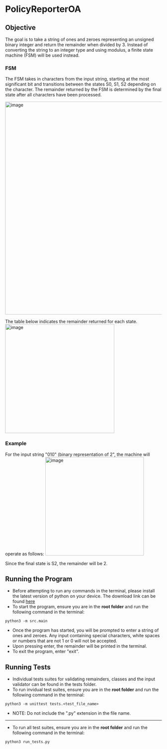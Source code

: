# PolicyReporterOA
## Objective
The goal is to take a string of ones and zeroes representing an unsigned binary integer and return the remainder when divided by 3. Instead of converting the string to an integer type and using modulus, a finite state machine (FSM) will be used instead.

### FSM

The FSM takes in characters from the input string, starting at the most significant bit and transitions between the states S0, S1, S2 depending on the character. The remainder returned by the FSM is determined by the final state after all characters have been processed.

<img width="685" alt="image" src="https://github.com/user-attachments/assets/4b1cc72b-05c3-4535-bb9f-7912b45c710b" />

The table below indicates the remainder returned for each state.
<img width="351" alt="image" src="https://github.com/user-attachments/assets/a811b58f-5583-4095-b73c-0bee5aab6cc8" />


### Example
For the input string "010" (binary representation of 2", the machine will operate as follows:
<img width="317" alt="image" src="https://github.com/user-attachments/assets/a03395d2-b676-43c6-9608-abd17876c0ee" />

Since the final state is S2, the remainder will be 2.

## Running the Program
- Before attempting to run any commands in the terminal, please install the latest version of python on your device. The download link can be found [here](https://www.python.org/downloads/)
- To start the program, ensure you are in the **root folder** and run the following command in the terminal:

```
python3 -m src.main
```
  
- Once the program has started, you will be prompted to enter a string of ones and zeroes.  Any input containing special characters, white spaces or numbers that are not 1 or 0 will not be accepted.
- Upon pressing enter, the remainder will be printed in the terminal.
- To exit the program, enter "exit".
  
## Running Tests
- Individual tests suites for validating remainders, classes and the input validator can be found in   the tests folder.
- To run invidual test suites, ensure you are in the **root folder** and run the following command in the terminal:
```
python3 -m unittest tests.<test_file_name>
```
- NOTE: Do not include the ".py" extension in the file name.
---
- To run all test suites, ensure you are in the **root folder** and run the following command in the terminal:
```
python3 run_tests.py
```
